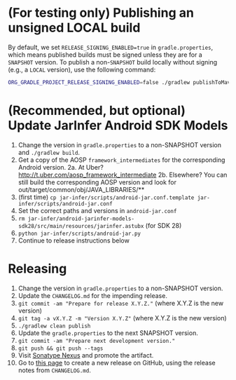 (For testing only) Publishing an unsigned LOCAL build
=====================================================
By default, we set `RELEASE_SIGNING_ENABLED=true` in `gradle.properties`, which means
published builds must be signed unless they are for a `SNAPSHOT` version.  To publish
a non-`SNAPSHOT` build locally without signing (e.g., a `LOCAL` version), use the
following command:

```bash
ORG_GRADLE_PROJECT_RELEASE_SIGNING_ENABLED=false ./gradlew publishToMavenLocal
```

(Recommended, but optional) Update JarInfer Android SDK Models
==============================================================

 1. Change the version in `gradle.properties` to a non-SNAPSHOT version and `./gradlew build`.
 2. Get a copy of the AOSP `framework_intermediates` for the corresponding Android version.
    2a. At Uber? http://t.uber.com/aosp_framework_intermediate
    2b. Elsewhere? You can still build the corresponding AOSP version and look for
        out/target/common/obj/JAVA_LIBRARIES/**
 3. (first time) `cp jar-infer/scripts/android-jar.conf.template jar-infer/scripts/android-jar.conf`
 4. Set the correct paths and versions in `android-jar.conf`
 5. `rm jar-infer/android-jarinfer-models-sdk28/src/main/resources/jarinfer.astubx` (for SDK 28)
 6. `python jar-infer/scripts/android-jar.py`
 7. Continue to release instructions below


Releasing
=========

 1. Change the version in `gradle.properties` to a non-SNAPSHOT version.
 2. Update the `CHANGELOG.md` for the impending release.
 3. `git commit -am "Prepare for release X.Y.Z."` (where X.Y.Z is the new version)
 4. `git tag -a vX.Y.Z -m "Version X.Y.Z"` (where X.Y.Z is the new version)
 5. `./gradlew clean publish`
 6. Update the `gradle.properties` to the next SNAPSHOT version.
 7. `git commit -am "Prepare next development version."`
 8. `git push && git push --tags`
 9. Visit [Sonatype Nexus](https://oss.sonatype.org/) and promote the artifact.
 10. Go to [this page](https://github.com/uber/NullAway/releases/new) to create a new release on GitHub, using the release notes from `CHANGELOG.md`.
